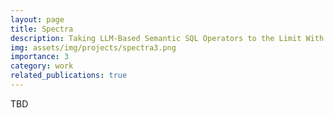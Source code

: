 ```yaml
---
layout: page
title: Spectra
description: Taking LLM-Based Semantic SQL Operators to the Limit With Our Own Multi-Modal Data Engine
img: assets/img/projects/spectra3.png
importance: 3
category: work
related_publications: true
---
```


TBD